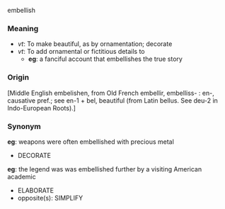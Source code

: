 embellish
### Meaning
+ _vt_: To make beautiful, as by ornamentation; decorate
+ _vt_: To add ornamental or fictitious details to
	+ __eg__: a fanciful account that embellishes the true story

### Origin

[Middle English embelishen, from Old French embellir, embelliss- : en-, causative pref.; see en-1 + bel, beautiful (from Latin bellus. See deu-2 in Indo-European Roots).]

### Synonym

__eg__: weapons were often embellished with precious metal

+ DECORATE

__eg__: the legend was was embellished further by a visiting American academic

+ ELABORATE
+ opposite(s): SIMPLIFY


